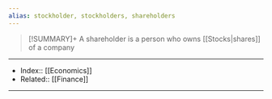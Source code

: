 ```yaml
---
alias: stockholder, stockholders, shareholders
---
```


> [!SUMMARY]+
> A shareholder is a person who owns [[Stocks|shares]] of a company



---
- Index:: [[Economics]] 
- Related:: [[Finance]] 
---